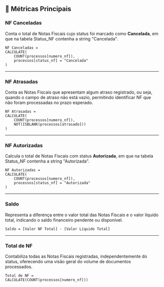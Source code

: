 ## 🧾 Métricas Principais

### NF Canceladas

Conta o total de Notas Fiscais cujo status foi marcado como **Cancelada**, em que na tabela Status_NF contenha a string "Cancelada".

```DAX
NF Canceladas =
CALCULATE(
    COUNT(processos[numero_nf]),
    processos[status_nf] = "Cancelada"
)
```

---

### NF Atrasadas

Conta as Notas Fiscais que apresentam algum atraso registrado, ou seja, quando o campo de atraso não está vazio, permitindo identificar NF que não foram processadas no prazo esperado.

```DAX
NF Atrasadas =
CALCULATE(
    COUNT(processos[numero_nf]),
    NOT(ISBLANK(processos[atrasado]))
)
```

---

### NF Autorizadas

Calcula o total de Notas Fiscais com status **Autorizada**, em que na tabela Status_NF contenha a string "Autorizada".

```DAX
NF Autorizadas =
CALCULATE(
    COUNT(processos[numero_nf]),
    processos[status_nf] = "Autorizada"
)
```

---

### Saldo

Representa a diferença entre o valor total das Notas Fiscais e o valor líquido total, indicando o saldo financeiro pendente ou disponível.

```DAX
Saldo = [Valor NF Total] - [Valor Líquido Total]
```

---

### Total de NF

Contabiliza todas as Notas Fiscais registradas, independentemente do status, oferecendo uma visão geral do volume de documentos processados.

```DAX
Total de NF =
CALCULATE(COUNT(processos[numero_nf]))
```
